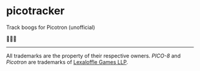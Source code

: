 # picotracker 
Track boogs for Picotron (unofficial)

🐛🐜🐞

<hr>

All trademarks are the property of their respective owners. *PICO-8* and *Picotron* are trademarks of [Lexaloffle Games LLP](https://www.lexaloffle.com).  
